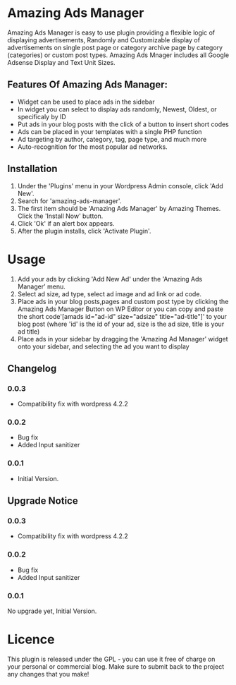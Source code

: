 # Amazing Ads Manager
Amazing Ads Manager is easy to use plugin providing a flexible logic of displaying advertisements, Randomly and Customizable  display of advertisements on single post page or category archive page by category (categories) or custom post types. Amazing Ads Mnager includes all Google Adsense Display and Text Unit Sizes.

## Features Of Amazing Ads Manager:

* Widget can be used to place ads in the sidebar
* In widget you can select to display ads randomly, Newest, Oldest, or specificaly by ID
* Put ads in your blog posts with the click of a button to insert short codes
* Ads can be placed in your templates with a single PHP function
* Ad targeting by author, category, tag, page type, and much more
* Auto-recognition for the most popular ad networks.

## Installation 

1. Under the 'Plugins' menu in your Wordpress Admin console, click 'Add New'.
1. Search for 'amazing-ads-manager'.
1. The first item should be 'Amazing Ads Manager' by Amazing Themes.  Click the 'Install Now' button.
1. Click 'Ok' if an alert box appears.
1. After the plugin installs, click 'Activate Plugin'.

# Usage

1. Add your ads by clicking 'Add New Ad' under the 'Amazing Ads Manager' menu.
1. Select ad size, ad type, select ad image and ad link or ad code.
1. Place ads in your blog posts,pages and custom post type by clicking the Amazing Ads Manager Button on WP Editor  or you can copy and paste the short code'[amads id="ad-id" size="adsize" title="ad-title"]' to your blog post (where 'id' is the id of your ad, size is the ad size, title is your ad title)
1. Place ads in your sidebar by dragging the 'Amazing Ad Manager' widget onto your sidebar, and selecting the ad you want to display


## Changelog 

### 0.0.3 
* Compatibility fix with wordpress 4.2.2
### 0.0.2
* Bug fix
* Added Input sanitizer 

### 0.0.1 
* Initial Version.

## Upgrade Notice

### 0.0.3 
* Compatibility fix with wordpress 4.2.2

### 0.0.2
* Bug fix
* Added Input sanitizer 

### 0.0.1 
No upgrade yet, Initial Version.

# Licence

This plugin is released under the GPL - you can use it free of charge on your personal or commercial blog. Make sure to submit back to the project any changes that you make!
